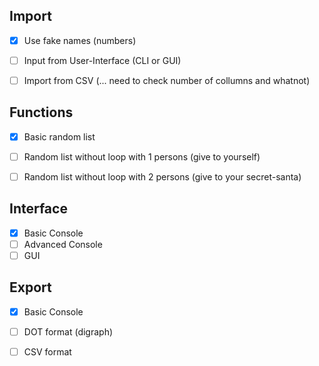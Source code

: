 
## Import
- [x] Use fake names (numbers)
- [ ] Input from User-Interface (CLI or GUI)
- [ ] Import from CSV (... need to check number of collumns and whatnot)


## Functions
- [x] Basic random list
- [ ] Random list without loop with 1 persons (give to yourself)
- [ ] Random list without loop with 2 persons (give to your secret-santa)


## Interface
- [x] Basic Console
- [ ] Advanced Console
- [ ] GUI

## Export
- [x] Basic Console
- [ ] DOT format (digraph)
- [ ] CSV format

